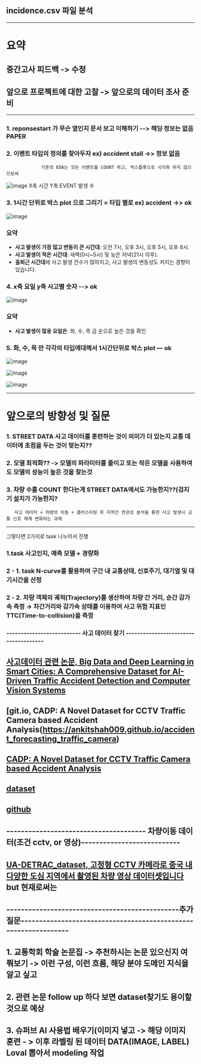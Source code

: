 
## incidence.csv 파일 분석

-----------------

# 요약

## 중간고사 피드백 -> 수정 
## 앞으로 프로젝트에 대한 고찰 -> 앞으로의 데이터 조사 준비
----------



### 1. reponsestart 가 무슨 열인지 문서 보고 이해하기 --> 헤딩 정보는 없음 PAPER 
### 2. 이벤트 타입의 정의를 찾아두자 ex) accident stall ->> 정보 없음

                 기존의 EDA는 모든 이벤트를 COUNT 하고, 박스플롯으로 시각화 하지 않으므로써 
![image](https://github.com/user-attachments/assets/1bb2c7bb-0aef-4e3c-bb37-e00057ab5246)
                          X축 시간 Y축 EVENT 발생 수




### 3. 1시간 단위로 박스 plot 으로 그리기 = 타입 별로 ex) accident ->> ok

![image](https://github.com/user-attachments/assets/b6905d02-7f38-44a4-8428-5adb2bb8ebb4)

### 요약
- **사고 발생이 가장 많고 변동이 큰 시간대**: 오전 7시, 오후 3시, 오후 5시, 오후 6시.
- **사고 발생이 적은 시간대**: 새벽(0시~5시) 및 늦은 저녁(21시 이후).
- **출퇴근 시간대**에 사고 발생 건수가 많아지고, 사고 발생의 변동성도 커지는 경향이 있습니다. 


### 4. x축 요일 y축 사고별 숫자 --> ok


![image](https://github.com/user-attachments/assets/cad674d7-3b93-4364-acd8-a5b066e67b21)

### 요약
- **사고 발생이 많응 요일은**: 화, 수, 목 금 순으로 높은 것을 확인 



### 5. 화, 수, 목 만 각각의 타입에대해서 1시간단위로 박스 plot — ok

![image](https://github.com/user-attachments/assets/d8214cd7-cdf0-4dd8-84d2-6d09346bc211)

![image](https://github.com/user-attachments/assets/2339a252-4a15-4cd7-b793-8dfb465a67e0)

![image](https://github.com/user-attachments/assets/eb63f188-9074-4d2a-8ce7-f98048a5df28)


-----------------------------------------------------------------------------------------



# 앞으로의 방향성 및 질문


### 1. STREET DATA 사고 데이터를 훈련하는 것이 의미가 더 있는지 교통 데이터에 초점을 두는 것이 맞는지??
### 2. 모델 최적화?? -> 모델의 파라미터를 줄이고 또는 작은 모델을 사용하여도 모델의 성능이 높은 것을 찾는것
### 3. 차량 수를 COUNT 한다는게 STREET DATA에서도 가능한지??(검지기 설치가 가능한지?

       사고 데이터 + 차량의 이동 + 클러스터링 후 지역간 연관성 분석을 통한 사고 발생시 교통 신호 체계 변화라는 과제
----------------------------------------------------------------------------

그렇다면 2가지로 task 나누어서 진행

### 1.task 사고인지, 예측 모델 + 경량화

### 2 - 1. task N-curve를 활용하여 구간 내 교통상태, 신호주기, 대기열 및 대기시간을 산정
### 2 - 2. 차량 객체의 궤적(Trajectory)를 생산하여 차량 간 거리, 순간 감가속 측정 → 차간거리와 감가속 상태를 이용하여 사고 위험 지표인 TTC(Time-to-collision)을 측정

### -------------------------- 사고 데이터 찾기 -------------------------------------


## [사고데이터 관련 논문, Big Data and Deep Learning in Smart Cities: A Comprehensive Dataset for AI-Driven Traffic Accident Detection and Computer Vision Systems](https://arxiv.org/html/2401.03587v1)

## [git.io, CADP: A Novel Dataset for CCTV Traffic Camera based Accident Analysis(https://ankitshah009.github.io/accident_forecasting_traffic_camera)


## [CADP: A Novel Dataset for CCTV Traffic Camera based Accident Analysis](https://arxiv.org/pdf/1809.05782)

## [dataset](https://drive.google.com/drive/u/0/folders/1Y1h7apbfYd7nNWuKZVPj7lov5YONC1aJ)

## [github](https://github.com/ankitshah009/CarCrash_forecasting_and_detection)


## -------------------------------------- 차량이동 데이터(조건 cctv, or 영상)---------------------------


## [UA-DETRAC_dataset, 고정형 CCTV 카메라로 중국 내 다양한 도심 지역에서 촬영된 차량 영상 데이터셋입니다](https://www.kaggle.com/datasets/dtrnngc/ua-detrac-dataset/data) but 현재로써는 


## -----------------------------------------------추가 질문----------------------------------------------------------------

## 1. 교통학회 학술 논문집 -> 추천하시는 논문 있으신지 여쭤보기 -> 이런 구성, 이런 흐름, 해당 분야 도메인 지식을 알고 싶고
## 2. 관련 논문 follow up 하다 보면 dataset찾기도 용이할 것으로 예상
## 3. 슈퍼브 AI 사용법 배우기(이미지 넣고 -> 해당 이미지 훈련 - > 이후 라벨링 된 데이터 DATA(IMAGE, LABEL) Loval 뽑아서 modeling 작업

